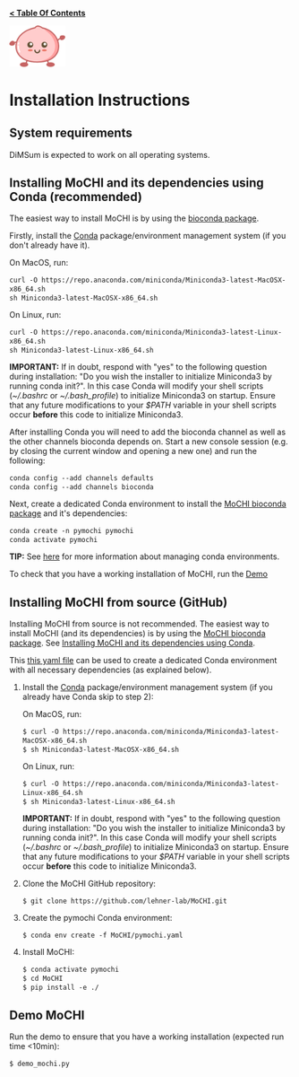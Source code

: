**[< Table Of Contents](https://github.com/lehner-lab/MoCHI#table-of-contents)**
<p align="left">
  <img src="../Mochi.png" width="100">
</p>

# Installation Instructions

## System requirements

DiMSum is expected to work on all operating systems.

## Installing MoCHI and its dependencies using Conda (recommended)

The easiest way to install MoCHI is by using the [bioconda package](http://bioconda.github.io/recipes/pymochi/README.html).

Firstly, install the [Conda](https://docs.conda.io/) package/environment management system (if you don't already have it).

On MacOS, run:
```
curl -O https://repo.anaconda.com/miniconda/Miniconda3-latest-MacOSX-x86_64.sh
sh Miniconda3-latest-MacOSX-x86_64.sh
```
On Linux, run:
```
curl -O https://repo.anaconda.com/miniconda/Miniconda3-latest-Linux-x86_64.sh
sh Miniconda3-latest-Linux-x86_64.sh
```

**IMPORTANT:** If in doubt, respond with "yes" to the following question during installation: "Do you wish the installer to initialize Miniconda3 by running conda init?". In this case Conda will modify your shell scripts (*~/.bashrc* or *~/.bash_profile*) to initialize Miniconda3 on startup. Ensure that any future modifications to your *$PATH* variable in your shell scripts occur **before** this code to initialize Miniconda3.

After installing Conda you will need to add the bioconda channel as well as the other channels bioconda depends on. Start a new console session (e.g. by closing the current window and opening a new one) and run the following:
```
conda config --add channels defaults
conda config --add channels bioconda
```

Next, create a dedicated Conda environment to install the [MoCHI bioconda package](http://bioconda.github.io/recipes/pymochi/README.html) and it's dependencies:
```
conda create -n pymochi pymochi
conda activate pymochi
```
**TIP:** See [here](https://docs.conda.io/projects/conda/en/latest/user-guide/tasks/manage-environments.html) for more information about managing conda environments.

To check that you have a working installation of MoCHI, run the [Demo](#demo-mochi)

## Installing MoCHI from source (GitHub)

Installing MoCHI from source is not recommended. The easiest way to install MoCHI (and its dependencies) is by using the [MoCHI bioconda package](http://bioconda.github.io/recipes/pymochi/README.html). See [Installing MoCHI and its dependencies using Conda](#installing-mochi-and-its-dependencies-using-conda-recommended).

This [this yaml file](../pymochi.yaml) can be used to create a dedicated Conda environment with all necessary dependencies (as explained below).

1. Install the [Conda](https://docs.conda.io/) package/environment management system (if you already have Conda skip to step 2):

   On MacOS, run:
   ```
   $ curl -O https://repo.anaconda.com/miniconda/Miniconda3-latest-MacOSX-x86_64.sh
   $ sh Miniconda3-latest-MacOSX-x86_64.sh
   ```
   On Linux, run:
   ```
   $ curl -O https://repo.anaconda.com/miniconda/Miniconda3-latest-Linux-x86_64.sh
   $ sh Miniconda3-latest-Linux-x86_64.sh
   ```

   **IMPORTANT:** If in doubt, respond with "yes" to the following question during installation: "Do you wish the installer to initialize Miniconda3 by running conda init?". In this case Conda will modify your shell scripts (*~/.bashrc* or *~/.bash_profile*) to initialize Miniconda3 on startup. Ensure that any future modifications to your *$PATH* variable in your shell scripts occur **before** this code to initialize Miniconda3.

2. Clone the MoCHI GitHub repository:
   ```
   $ git clone https://github.com/lehner-lab/MoCHI.git
   ```

3. Create the pymochi Conda environment:
   ```
   $ conda env create -f MoCHI/pymochi.yaml
   ```

4. Install MoCHI:
   ```
   $ conda activate pymochi
   $ cd MoCHI
   $ pip install -e ./
   ```

## Demo MoCHI

Run the demo to ensure that you have a working installation (expected run time <10min):
   ```
   $ demo_mochi.py
   ```
